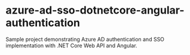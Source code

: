# azure-ad-sso-dotnetcore-angular-authentication
Sample project demonstrating Azure AD authentication and SSO implementation with .NET Core Web API and Angular.
